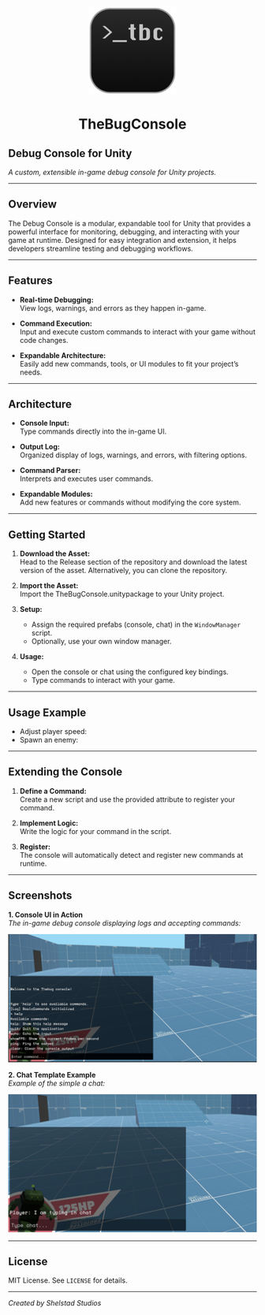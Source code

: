 <p align="center">
  <img src="logo.png" alt="TBC Logo" width="180"/>
</p>

<h1 align="center">TheBugConsole</h1>

## Debug Console for Unity

_A custom, extensible in-game debug console for Unity projects._

---

## Overview

The Debug Console is a modular, expandable tool for Unity that provides a powerful interface for monitoring, debugging, and interacting with your game at runtime. Designed for easy integration and extension, it helps developers streamline testing and debugging workflows.

---

## Features

- **Real-time Debugging:**  
  View logs, warnings, and errors as they happen in-game.

- **Command Execution:**  
  Input and execute custom commands to interact with your game without code changes.

- **Expandable Architecture:**  
  Easily add new commands, tools, or UI modules to fit your project’s needs.

---

## Architecture

- **Console Input:**  
  Type commands directly into the in-game UI.

- **Output Log:**  
  Organized display of logs, warnings, and errors, with filtering options.

- **Command Parser:**  
  Interprets and executes user commands.

- **Expandable Modules:**  
  Add new features or commands without modifying the core system.

---

## Getting Started

1. **Download the Asset:**  
   Head to the Release section of the repository and download the latest version of the asset. Alternatively, you can clone the repository.

2. **Import the Asset:**  
   Import the TheBugConsole.unitypackage to your Unity project.

3. **Setup:**  
   - Assign the required prefabs (console, chat) in the `WindowManager` script.
   - Optionally, use your own window manager.

4. **Usage:**  
   - Open the console or chat using the configured key bindings.
   - Type commands to interact with your game.

---

## Usage Example

- Adjust player speed:
- Spawn an enemy:

---

## Extending the Console

1. **Define a Command:**  
   Create a new script and use the provided attribute to register your command.

2. **Implement Logic:**  
   Write the logic for your command in the script.

3. **Register:**  
   The console will automatically detect and register new commands at runtime.

---

## Screenshots

**1. Console UI in Action**  
_The in-game debug console displaying logs and accepting commands:_

![Console UI](TheBugConsole/Materials/screenshotConsole.png)

**2. Chat Template Example**  
_Example of the simple a chat:_

![Command Execution](TheBugConsole/Materials/screenshotChat.png)

---

## License

MIT License. See `LICENSE` for details.

---

_Created by Shelstad Studios_